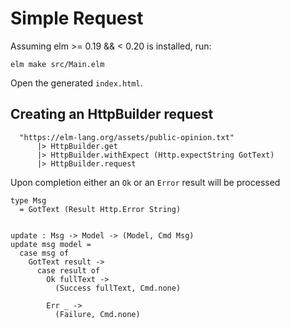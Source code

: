 # Simple Request

Assuming elm >= 0.19 && < 0.20 is installed, run:

```
elm make src/Main.elm
```

Open the generated `index.html`.

## Creating an HttpBuilder request

```
  "https://elm-lang.org/assets/public-opinion.txt"
      |> HttpBuilder.get
      |> HttpBuilder.withExpect (Http.expectString GotText)
      |> HttpBuilder.request
```

Upon completion either an `Ok` or an `Error` result will be processed

```
type Msg
  = GotText (Result Http.Error String)


update : Msg -> Model -> (Model, Cmd Msg)
update msg model =
  case msg of
    GotText result ->
      case result of
        Ok fullText ->
          (Success fullText, Cmd.none)

        Err _ ->
          (Failure, Cmd.none)

```
